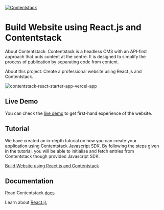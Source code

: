 [![Contentstack](https://camo.githubusercontent.com/d24f513afa94a4a762533d54a0f590300dbd0413/68747470733a2f2f7777772e636f6e74656e74737461636b2e636f6d2f646f63732f7374617469632f696d616765732f636f6e74656e74737461636b2e706e67)](https://www.contentstack.com/)


# Build Website using React.js and Contentstack

About Contentstack: Contentstack is a headless CMS with an API-first approach that puts content at the centre. It is designed to simplify the process of publication by separating code from content.

About this project: Create a professional website using React.js and Contentstack.

![contentstack-react-starter-app-vercel-app](https://user-images.githubusercontent.com/41462986/109799781-6c348880-7c42-11eb-95ec-379a756d7c38.png)


## Live Demo

You can check the [live demo](https://contentstack-react-starter-app.vercel.app/) to get first-hand experience of the website.


## Tutorial

We have created an in-depth tutorial on how you can create your application using Contentstack Javascript SDK. By following the steps given in the tutorial, you will be able to initialise and fetch entries from Contentstack though provided Javascript SDK.

[Build Website using React.js and Contentstack](https://www.contentstack.com/docs/)


## Documentation

Read Contentstack [docs](https://www.contentstack.com/docs/)

Learn about [React.js](https://reactjs.org/docs/getting-started.html)